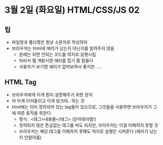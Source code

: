 # 3월 2일 (화요일) HTML/CSS/JS 02

## 팁
- 파일명과 폴더명은 항상 소문자로 작성하자
- 브라우저는 html에 에러가 났는지 아닌지를 알려주지 않음
    - 원래는 되면 안되는 코드를 억지로 실행시킴
    - 따라서 웹 개발시엔 에러를 잡기 좀 힘들다
    - 사용자가 보기엔 에러가 없어보여서 좋지만 .....

## HTML Tag
- 브라우저에게 이게 뭔지 설명해주기 위한 장치
- 야 이게 타이틀이고 이게 링크야.. 하는 것
- html에는 이미 정의되어 있는 tag들이 있으므로, 그것들을 사용하면 브라우저가 그에 따른 동작을 취한다
    - 형식 : <태그>내용물</태그> (닫아줘야함!)
    - 정의되지 않은 뜬금없는 태그를 써도 되지만, 브라우저는 이걸 이해하지 못할 것
    - 브라우저는 해당 태그를 이해하지 못해도 억지로 실행은 시켜준다 (에러가 났는지 안알려줌)